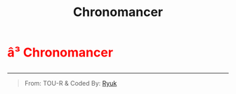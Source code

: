 ﻿---
lang: en-US
title: Chronomancer
prev:
next:
---

# <font color=red>â³ <b>Chronomancer</b></font> <Badge text="Killing" type="tip" vertical="middle"/>
---

> From: TOU-R & Coded By: [Ryuk](#)
